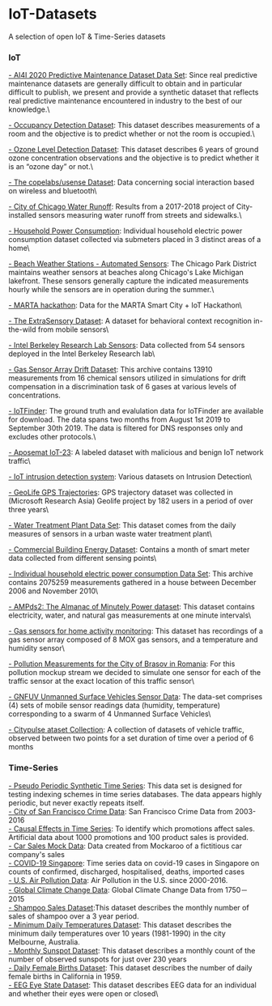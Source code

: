 # IoT-Datasets
A selection of open IoT & Time-Series datasets

### IoT

[- AI4I 2020 Predictive Maintenance Dataset Data Set](https://archive.ics.uci.edu/ml/datasets/AI4I+2020+Predictive+Maintenance+Dataset): Since real predictive maintenance datasets are generally difficult to obtain and in particular difficult to publish, we present and provide a synthetic dataset that reflects real predictive maintenance encountered in industry to the best of our knowledge.\

[- Occupancy Detection Dataset](https://archive.ics.uci.edu/ml/datasets/Occupancy+Detection+): This dataset describes measurements of a room and the objective is to predict whether or not the room is occupied.\

[- Ozone Level Detection Dataset](https://archive.ics.uci.edu/ml/datasets/Ozone+Level+Detection): This dataset describes 6 years of ground ozone concentration observations and the objective is to predict whether it is an “ozone day” or not.\

[- The copelabs/usense Dataset](https://crawdad.org/copelabs/usense/20170127/): Data concerning social interaction based on wireless and bluetooth\

[- City of Chicago Water Runoff](https://data.cityofchicago.org/Environment-Sustainable-Development/Smart-Green-Infrastructure-Monitoring-Sensors-Hist/ggws-77ih): Results from a 2017-2018 project of City-installed sensors measuring water runoff from streets and sidewalks.\

[- Household Power Consumption](https://data.world/databeats/household-power-consumption): Individual household electric power consumption dataset collected via submeters placed in 3 distinct areas of a home\

[- Beach Weather Stations - Automated Sensors](https://data.cityofchicago.org/Parks-Recreation/Beach-Weather-Stations-Automated-Sensors/k7hf-8y75): The Chicago Park District maintains weather sensors at beaches along Chicago's Lake Michigan lakefront. These sensors generally capture the indicated measurements hourly while the sensors are in operation during the summer.\

[- MARTA hackathon](https://data.world/brentbrewington/marta-hackathon): Data for the MARTA Smart City + IoT Hackathon\

[- The ExtraSensory Dataset](http://extrasensory.ucsd.edu/): A dataset for behavioral context recognition in-the-wild from mobile sensors\

[- Intel Berkeley Research Lab Sensors](https://www.kaggle.com/caesarlupum/iot-sensordata): Data collected from 54 sensors deployed in the Intel Berkeley Research lab\

[- Gas Sensor Array Drift Dataset](https://archive.ics.uci.edu/ml/datasets/Gas+Sensor+Array+Drift+Dataset): This archive contains 13910 measurements from 16 chemical sensors utilized in simulations for drift compensation in a discrimination task of 6 gases at various levels of concentrations.      

[- IoTFinder](https://yourthings.info/data/): The ground truth and evalulation data for IoTFinder are available for download. The data spans two months from August 1st 2019 to September 30th 2019. The data is filtered for DNS responses only and excludes other protocols.\

[- Aposemat IoT-23](https://www.stratosphereips.org/datasets-iot23): A labeled dataset with malicious and benign IoT network traffic\

[- IoT intrusion detection system](https://github.com/AbertayMachineLearningGroup/network-threats-taxonomy/tree/master/Datasets): Various datasets on Intrusion Detection\

[- GeoLife GPS Trajectories](https://www.microsoft.com/en-us/download/details.aspx?id=52367): GPS trajectory dataset was collected in (Microsoft Research Asia) Geolife project by 182 users in a period of over three years\

[- Water Treatment Plant Data Set](https://archive.ics.uci.edu/ml/datasets/Water+Treatment+Plant): This dataset comes from the daily measures of sensors in a urban waste water treatment plant\

[- Commercial Building Energy Dataset](https://combed.github.io/): Contains a month of smart meter data collected from different sensing points\

[- Individual household electric power consumption Data Set](https://archive.ics.uci.edu/ml/datasets/Individual+household+electric+power+consumption): This archive contains 2075259 measurements gathered in a house between December 2006 and November 2010\

[- AMPds2: The Almanac of Minutely Power dataset](https://dataverse.harvard.edu/dataset.xhtml?persistentId=doi:10.7910/DVN/FIE0S4): This dataset contains electricity, water, and natural gas measurements at one minute intervals\

[- Gas sensors for home activity monitoring](https://archive.ics.uci.edu/ml/datasets/Gas+sensors+for+home+activity+monitoring): This dataset has recordings of a gas sensor array composed of 8 MOX gas sensors, and a temperature and humidity sensor\

[- Pollution Measurements for the City of Brasov in Romania](http://iot.ee.surrey.ac.uk:8080/datasets.html#pollution): For this pollution mockup stream we decided to simulate one sensor for each of the traffic sensor at the exact location of this traffic sensor\

[- GNFUV Unmanned Surface Vehicles Sensor Data](https://archive.ics.uci.edu/ml/datasets/GNFUV+Unmanned+Surface+Vehicles+Sensor+Data): The data-set comprises (4) sets of mobile sensor readings data (humidity, temperature) corresponding to a swarm of 4 Unmanned Surface Vehicles\

[- Citypulse ataset Collection](http://iot.ee.surrey.ac.uk:8080/datasets.html#traffic): A collection of datasets of vehicle traffic, observed between two points for a set duration of time over a period of 6 months


### Time-Series
[- Pseudo Periodic Synthetic Time Series](https://data.world/uci/pseudo-periodic-synthetic-time-series): This data set is designed for testing indexing schemes in time series databases. The data appears highly periodic, but never exactly repeats itself.\
[- City of San Francisco Crime Data](https://data.sfgov.org/Public-Safety/Police-Department-Incident-Reports-Historical-2003/tmnf-yvry): San Francisco Crime Data from 2003-2016\
[- Causal Effects in Time Series](https://data.world/data-society/causal-effects-in-time-series): To identify which promotions affect sales. Artificial data about 1000 promotions and 100 product sales is provided.\
[- Car Sales Mock Data](https://data.world/vizwiz/car-sales-mock-data): Data created from Mockaroo of a fictitious car company's sales\
[- COVID-19 Singapore](https://data.world/hxchua/covid-19-singapore): Time series data on covid-19 cases in Singapore on counts of confirmed, discharged, hospitalised, deaths, imported cases\
[- U.S.  Air Pollution Data](https://www.kaggle.com/sogun3/uspollution): Air Pollution in the U.S. since 2000-2016.\
[- Global Climate Change Data](https://data.world/data-society/global-climate-change-data): Global Climate Change Data from 1750－2015\
[- Shampoo Sales Dataset](https://raw.githubusercontent.com/jbrownlee/Datasets/master/shampoo.csv):This dataset describes the monthly number of sales of shampoo over a 3 year period.\
[- Minimum Daily Temperatures Dataset](https://raw.githubusercontent.com/jbrownlee/Datasets/master/daily-min-temperatures.csv): This dataset describes the minimum daily temperatures over 10 years (1981-1990) in the city Melbourne, Australia.\
[- Monthly Sunspot Dataset](https://raw.githubusercontent.com/jbrownlee/Datasets/master/monthly-sunspots.csv): This dataset describes a monthly count of the number of observed sunspots for just over 230 years\
[- Daily Female Births Dataset](https://raw.githubusercontent.com/jbrownlee/Datasets/master/daily-total-female-births.csv): This dataset describes the number of daily female births in California in 1959.\
[- EEG Eye State Dataset](https://archive.ics.uci.edu/ml/datasets/EEG+Eye+State): This dataset describes EEG data for an individual and whether their eyes were open or closed\
